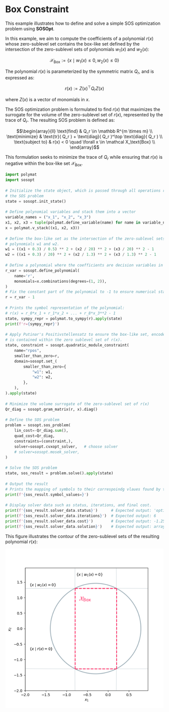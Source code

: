 # Box Constraint

This example illustrates how to define and solve a simple SOS optimization problem using **SOSOpt**.

In this example, we aim to compute the coefficients of a polynomial $r(x)$ whose zero-sublevel set contains the box-like set defined by the intersection of the zero-sublevel sets of polynomials $w_1(x)$ and $w_2(x)$:

$$\mathcal X_\text{Box} := \lbrace x \mid w_1(x) \leq 0, w_2(x) \leq 0 \rbrace$$

The polynomial $r(x)$ is parameterized by the symmetric matrix $Q_r$, and is expressed as:

$$r(x) := Z(x)^\top Q_r Z(x)$$

where $Z(x)$ is a vector of monomials in $x$.

The SOS optimization problem is formulated to find $r(x)$ that maximizes the surrogate for the volume of the zero-sublevel set of $r(x)$, represented by the trace of $Q_r$. 
The resulting SOS problem is defined as:

$$\begin{array}{ll}
    \text{find} & Q_r \in \mathbb R^{m \times m} \\
    \text{minimize} & \text{tr}( Q_r ) + \text{diag}( Q_r )^\top \text{diag}( Q_r ) \\
    \text{subject to} & r(x) < 0 \quad \forall x \in \mathcal X_\text{Box} \\
\end{array}$$

This formulation seeks to minimize the trace of $Q_r$ while ensuring that $r(x)$ is negative within the box-like set $\mathcal X_\text{Box}$.

``` python
import polymat
import sosopt

# Initialize the state object, which is passed through all operations related to solving
# the SOS problem
state = sosopt.init_state()

# Define polynomial variables and stack them into a vector
variable_names = ("x_1", "x_2", "x_3")
x1, x2, x3 = tuple(polymat.define_variable(name) for name in variable_names)
x = polymat.v_stack((x1, x2, x3))

# Define the box-like set as the intersection of the zero-sublevel sets of two
# polynomials w1 and w2.
w1 = ((x1 + 0.3) / 0.5) ** 2 + (x2 / 20) ** 2 + (x3 / 20) ** 2 - 1
w2 = ((x1 + 0.3) / 20) ** 2 + (x2 / 1.3) ** 2 + (x3 / 1.3) ** 2 - 1

# Define a polynomial where the coefficients are decision variables in the SOS problem
r_var = sosopt.define_polynomial(
    name='r',
    monomials=x.combinations(degrees=(1, 2)),
)
# Fix the constant part of the polynomial to -1 to ensure numerical stability
r = r_var - 1

# Prints the symbol representation of the polynomial:
# r(x) = r_0*x_1 + r_1*x_2 + ... + r_8*x_3**2 - 1
state, sympy_repr = polymat.to_sympy(r).apply(state)
print(f'r={sympy_repr}')

# Apply Putinar's Positivstellensatz to ensure the box-like set, encoded by w1 and w2, 
# is contained within the zero sublevel set of r(x).
state, constraint = sosopt.quadratic_module_constraint(
    name="rpos",
    smaller_than_zero=r,
    domain=sosopt.set_(
        smaller_than_zero={
            "w1": w1,
            "w2": w2,
        },
    ),
).apply(state)

# Minimize the volume surrogate of the zero-sublevel set of r(x)
Qr_diag = sosopt.gram_matrix(r, x).diag()

# Define the SOS problem
problem = sosopt.sos_problem(
    lin_cost=-Qr_diag.sum(),
    quad_cost=Qr_diag,
    constraints=(constraint,),
    solver=sosopt.cvxopt_solver,   # choose solver
    # solver=sosopt.mosek_solver,
)

# Solve the SOS problem
state, sos_result = problem.solve().apply(state)

# Output the result
# Prints the mapping of symbols to their correspoindg vlaues found by the solver
print(f'{sos_result.symbol_values=}')

# Display solver data such as status, iterations, and final cost.
print(f'{sos_result.solver_data.status}')      # Expected output: 'optimal'
print(f'{sos_result.solver_data.iterations}')  # Expected output: 6
print(f'{sos_result.solver_data.cost}')        # Expected output: -1.2523582776230828
print(f'{sos_result.solver_data.solution}')    # Expected output: array([ 5.44293046e-01, ...])
```

This figure illustrates the contour of the zero-sublevel sets of the resulting polynomial $r(x)$:

![sos problem result](../images/readmeexample_plot.png)